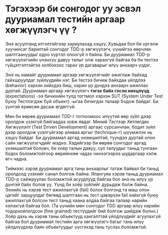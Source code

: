 # Тэгэхээр би сонгодог уу эсвэл дууриамал тестийн аргаар хөгжүүлэгч үү ?


Энэ асуултанд итгэлтэйгээр хариулахад хэцүү. Хувьдаа бол би үргэлж хуучинсаг барилтай сонгодог TDD-р хөгжүүлэгч, үүнийгээ өөрчлөх шалтгаануудыг одоо хүртэл олоогүй л байна. Би дууриамал TDD-р хөгжүүлэгчийн үнэнхүү давуу талыг олж харахгүй байгаа ба би тестээ гүйцэтгэлтэйгээ холбохоос гарах үр дагаварыг илүү анхаарч үздэг.

Энэ нь намайг дууриамал аргаар хөгжүүлэгчийг ажиглаж байхад гайхшруулдаг зүйлүүдийн нэг. Би тестээ бичиж байхдаа үйлдлээ (behavior) хэрхэн хийхдээ биш, харин үр дүндээ анхаарч ажиллах дуртай. Дууриамал аргаар хөгжүүлэгч **тэгэх байх гэсэн нөхцлүүд** (expectations) -ээ бичихийн тулд тогтмол хэрхэн SUT (System Under Test буюу Тестлэгдэж буй объект) -ыгаа бичигдэх талаар бодож байдаг. Би үүнтэй ерөөсөө дасаж өгдөггүй.

Мөн би өөрөө дууриамал TDD-г тоглоомоос илүүтэй өөр зүйл дээр оролдож үзэхгүй байгаадаа зовж явдаг. Миний *Тэстээр Хөтлөгдөх Хөгжүүлэлт* (Test Driven Development) аргаас сурсанчлан, бодит зүйл дээр оролдож үзэлгүйгээр аливаа аргыг (technique-г) шүүмжлэх нь хэцүү байдаг. Би дууриамал аргад үнэмшилтэй, түүндээ дуртай олон сайн хөгжүүлэгчдийг мэднэ. Хэдийгээр би өөрөө сонгодог аргад үнэмшилтэй боловч, би хоёр талын давуу, сул талуудыг таньд тунгаан бодох боломжтойгоор өөрийнхөө чадах чинээгээрээ шударгаар хэлж өгч чадна.

Тиймээс хэрэв дууриамал арга таны анхаарлыг татаж байвал би таньд оролдоод үзэхийг санал болгож байна. Ялангуяа хэрэв таньд дууриамал TDD-р сайжруулах боломжтой асуудлууд байгаа бол энэ нь илүү үр дүнтэй байх болов уу. Үүнд би хоёр зүйлийг дурьдаж болж байна. Эхнийх нь хэрэв тест ажиллахгүй (fail) болох болгонд та маш олон цагийг зарцуулдаг бөгөөд шалтгаан нь тест цэвэрхэн fail хийхгүй буюу ажиллахгүй болсон тест таньд хаана алдаа байгаа талаар нарийн хэлэхгүй байгаа бол. (Та үүнийн мөн сонгодог TDD аргаар илүү нарийн тодорхойлогдсон (fine grained) тестүүдийг бий болгож шийдэж болно.) Хоёр дахь нь хэрэв таны объектууд хангалттай үйлдлүүдийг агуулахгүй байгаа бол дууриамал тестийн арга хөгжүүлэгч багыг тань илүү үйлдлүүдээр баян объектуудыг үүсгэхэд тань туслах боломжтой.